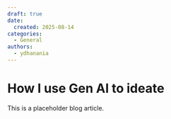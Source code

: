 ```yaml
---
draft: true
date: 
  created: 2025-08-14
categories:
  - General
authors:
  - ydhanania
---
```


# How I use Gen AI to ideate

This is a placeholder blog article.